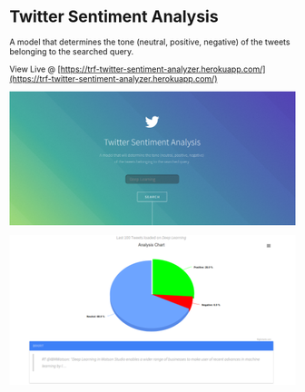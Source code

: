 # Twitter Sentiment Analysis

A model that determines the tone (neutral, positive, negative) of the tweets belonging to the searched query.

View Live @ [https://trf-twitter-sentiment-analyzer.herokuapp.com/](https://trf-twitter-sentiment-analyzer.herokuapp.com/)

[![](https://github.com/shivangbansal/Twitter-Sentiment-Analysis/blob/master/imgaes/twitter-sentiment-analysis1.png)](https://github.com/shivangbansal/Twitter-Sentiment-Analysis/blob/master/imgaes/twitter-sentiment-analysis1.png)

[![](https://github.com/shivangbansal/Twitter-Sentiment-Analysis/blob/master/imgaes/twitter-sentiment-analysis2.png)](https://github.com/shivangbansal/Twitter-Sentiment-Analysis/blob/master/imgaes/twitter-sentiment-analysis2.png)


